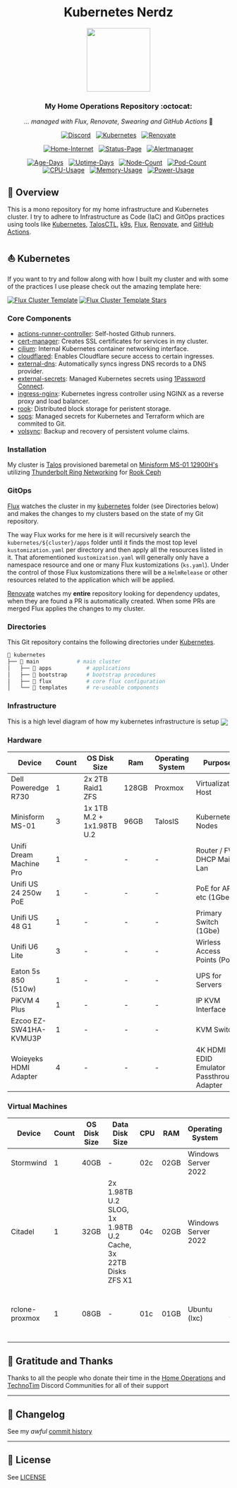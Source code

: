 <div align="center">

# Kubernetes Nerdz

<img src="https://raw.githubusercontent.com/gavinmcfall/home-ops/docs/src/assets/logo.png" align="center" width="144px" height="144px"/>

### My Home Operations Repository :octocat:

_... managed with Flux, Renovate, Swearing and GitHub Actions_ 🤖

</div>

<div align="center">

[![Discord](https://img.shields.io/discord/673534664354430999?style=for-the-badge&label&logo=discord&logoColor=white&color=blue)](https://discord.gg/home-operations)&nbsp;&nbsp;
[![Kubernetes](https://img.shields.io/endpoint?url=https%3A%2F%2Fkromgo.nerdz.cloud%2Fquery%3Fformat%3Dendpoint%26metric%3Dkubernetes_version&style=for-the-badge&logo=kubernetes&logoColor=white&color=blue&label=%20)](https://www.talos.dev/)&nbsp;&nbsp;
[![Renovate](https://img.shields.io/github/actions/workflow/status/gavinmcfall/home-ops/renovate.yaml?branch=main&label=&logo=renovatebot&style=for-the-badge&color=blue)](https://github.com/gavinmcfall/home-ops/actions/workflows/renovate.yaml)

</div>

<div align="center">

[![Home-Internet](https://img.shields.io/uptimerobot/status/m796131834-31972b9c59792f91867b7e32?color=brightgreeen&label=Home%20Internet&style=for-the-badge&logo=ubiquiti&logoColor=white)](https://status.nerdz.cloud)&nbsp;&nbsp;
[![Status-Page](https://img.shields.io/uptimerobot/status/m796131761-b1397cce0713b97ac72919e8?color=brightgreeen&label=Status%20Page&style=for-the-badge&logo=statuspage&logoColor=white)](https://status.nerdz.cloud)&nbsp;&nbsp;
[![Alertmanager](https://img.shields.io/uptimerobot/status/m796147470-2b0eda86fc73e344c858b2ac?color=brightgreeen&label=Alertmanager&style=for-the-badge&logo=prometheus&logoColor=white)](https://status.nerdz.cloud)

</div>

<div align="center">

[![Age-Days](https://img.shields.io/endpoint?url=https%3A%2F%2Fkromgo.nerdz.cloud%2Fquery%3Fformat%3Dendpoint%26metric%3Dcluster_age_days&style=flat-square&label=Age)](https://github.com/kashalls/kromgo/)&nbsp;&nbsp;
[![Uptime-Days](https://img.shields.io/endpoint?url=https%3A%2F%2Fkromgo.nerdz.cloud%2Fquery%3Fformat%3Dendpoint%26metric%3Dcluster_uptime_days&style=flat-square&label=Uptime)](https://github.com/kashalls/kromgo/)&nbsp;&nbsp;
[![Node-Count](https://img.shields.io/endpoint?url=https%3A%2F%2Fkromgo.nerdz.cloud%2Fquery%3Fformat%3Dendpoint%26metric%3Dcluster_node_count&style=flat-square&label=Nodes)](https://github.com/kashalls/kromgo/)&nbsp;&nbsp;
[![Pod-Count](https://img.shields.io/endpoint?url=https%3A%2F%2Fkromgo.nerdz.cloud%2Fquery%3Fformat%3Dendpoint%26metric%3Dcluster_pod_count&style=flat-square&label=Pods)](https://github.com/kashalls/kromgo/)&nbsp;&nbsp;
[![CPU-Usage](https://img.shields.io/endpoint?url=https%3A%2F%2Fkromgo.nerdz.cloud%2Fquery%3Fformat%3Dendpoint%26metric%3Dcluster_cpu_usage&style=flat-square&label=CPU)](https://github.com/kashalls/kromgo/)&nbsp;&nbsp;
[![Memory-Usage](https://img.shields.io/endpoint?url=https%3A%2F%2Fkromgo.nerdz.cloud%2Fquery%3Fformat%3Dendpoint%26metric%3Dcluster_memory_usage&style=flat-square&label=Memory)](https://github.com/kashalls/kromgo/)&nbsp;&nbsp;
[![Power-Usage](https://img.shields.io/endpoint?url=https%3A%2F%2Fkromgo.nerdz.cloud%2Fquery%3Fformat%3Dendpoint%26metric%3Dcluster_power_usage&style=flat-square&label=Power)](https://github.com/kashalls/kromgo/)

</div>

## 📖 Overview

This is a mono repository for my home infrastructure and Kubernetes cluster. I try to adhere to Infrastructure as Code (IaC) and GitOps practices using tools like [Kubernetes](https://kubernetes.io/), [TalosCTL](https://www.talos.dev/v1.7/learn-more/talosctl/), [k9s](https://k9scli.io/), [Flux](https://github.com/fluxcd/flux2), [Renovate](https://github.com/renovatebot/renovate), and [GitHub Actions](https://github.com/features/actions).

## ⛵ Kubernetes

If you want to try and follow along with how I built my cluster and with some of the practices I use please check out the amazing template here:

[![Flux Cluster Template](https://img.shields.io/badge/Cluster%20Template-1f6feb?style=for-the-badge)](https://github.com/onedr0p/cluster-template)
[![Flux Cluster Template Stars](https://img.shields.io/github/stars/onedr0p/cluster-template?style=for-the-badge&color=1f6feb)](https://github.com/onedr0p/cluster-template)

### Core Components

- [actions-runner-controller](https://github.com/actions/actions-runner-controller): Self-hosted Github runners.
- [cert-manager](https://github.com/cert-manager/cert-manager): Creates SSL certificates for services in my cluster.
- [cilium](https://github.com/cilium/cilium): Internal Kubernetes container networking interface.
- [cloudflared](https://github.com/cloudflare/cloudflared): Enables Cloudflare secure access to certain ingresses.
- [external-dns](https://github.com/kubernetes-sigs/external-dns): Automatically syncs ingress DNS records to a DNS provider.
- [external-secrets](https://github.com/external-secrets/external-secrets): Managed Kubernetes secrets using [1Password Connect](https://github.com/1Password/connect).
- [ingress-nginx](https://github.com/kubernetes/ingress-nginx): Kubernetes ingress controller using NGINX as a reverse proxy and load balancer.
- [rook](https://github.com/rook/rook): Distributed block storage for peristent storage.
- [sops](https://github.com/getsops/sops): Managed secrets for Kubernetes and Terraform which are commited to Git.
- [volsync](https://github.com/backube/volsync): Backup and recovery of persistent volume claims.

### Installation

My cluster is [Talos](https://www.talos.dev/) provisioned baremetal on [Minisform MS-01 12900H's](https://store.minisforum.com/products/minisforum-ms-01) utilizing [Thunderbolt Ring Networking](https://gist.github.com/gavinmcfall/ea6cb1233d3a300e9f44caf65a32d519) for [Rook Ceph](https://rook.io/)

### GitOps

[Flux](https://github.com/fluxcd/flux2) watches the cluster in my [kubernetes](./kubernetes/) folder (see Directories below) and makes the changes to my clusters based on the state of my Git repository.

The way Flux works for me here is it will recursively search the `kubernetes/${cluster}/apps` folder until it finds the most top level `kustomization.yaml` per directory and then apply all the resources listed in it. That aforementioned `kustomization.yaml` will generally only have a namespace resource and one or many Flux kustomizations (`ks.yaml`). Under the control of those Flux kustomizations there will be a `HelmRelease` or other resources related to the application which will be applied.

[Renovate](https://github.com/renovatebot/renovate) watches my **entire** repository looking for dependency updates, when they are found a PR is automatically created. When some PRs are merged Flux applies the changes to my cluster.

### Directories

This Git repository contains the following directories under [Kubernetes](./kubernetes/).

```sh
📁 kubernetes
├── 📁 main            # main cluster
│   ├── 📁 apps           # applications
│   ├── 📁 bootstrap      # bootstrap procedures
│   ├── 📁 flux           # core flux configuration
│   └── 📁 templates      # re-useable components
```

### Infrastructure

This is a high level diagram of how my kubernetes infrastructure is setup
<img src="https://raw.githubusercontent.com/gavinmcfall/home-ops/main/docs/src/assets/Nerdz_Infrastructure_v1.png" align="center"/>

### Hardware

| Device                  | Count | OS Disk Size              | Ram   | Operating System | Purpose                                   |
| ----------------------- | ----- | ------------------------- | ----- | ---------------- | ----------------------------------------- |
| Dell Poweredge R730     | 1     | 2x 2TB Raid1 ZFS          | 128GB | Proxmox          | Virtualization Host                       |
| Minisform MS-01         | 3     | 1x 1TB M.2 + 1x1.98TB U.2 | 96GB  | TalosIS          | Kubernetes Nodes                          |
| Unifi Dream Machine Pro | 1     | -                         | -     | -                | Router / FW DHCP Main Lan                 |
| Unifi US 24 250w PoE    | 1     | -                         | -     | -                | PoE for APs etc (1Gbe)                    |
| Unifi US 48 G1          | 1     | -                         | -     | -                | Primary Switch (1Gbe)                     |
| Unifi U6 Lite           | 3     | -                         | -     | -                | Wirless Access Points (PoE)               |
| Eaton 5s 850 (510w)     | 1     | -                         | -     | -                | UPS for Servers                           |
| PiKVM 4 Plus            | 1     | -                         | -     | -                | IP KVM Interface                          |
| Ezcoo EZ-SW41HA-KVMU3P  | 1     | -                         | -     | -                | KVM Switch                                |
| Woieyeks HDMI Adapter   | 4     | -                         | -     | -                | 4K HDMI EDID Emulator Passthrough Adapter |

### Virtual Machines

| Device         | Count | OS Disk Size | Data Disk Size                                                | CPU | RAM  | Operating System    | Purpose                              |
| -------------- | ----- | ------------ | ------------------------------------------------------------- | --- | ---- | ------------------- | ------------------------------------ |
| Stormwind      | 1     | 40GB         | -                                                             | 02c | 02GB | Windows Server 2022 | DNS / DHCP                           |
| Citadel        | 1     | 32GB         | 2x 1.98TB U.2 SLOG, 1x 1.98TB U.2 Cache, 3x 22TB Disks ZFS X1 | 04c | 02GB | Windows Server 2022 | TrueNas Scale                        |
| rclone-proxmox | 1     | 08GB         | -                                                             | 01c | 01GB | Ubuntu (lxc)        | Sync Proxmox backups to Backblaze B2 |

## 🤝 Gratitude and Thanks

Thanks to all the people who donate their time in the [Home Operations](https://discord.gg/home-operations) and [TechnoTim](https://l.technotim.live/discord) Discord Communities for all of their support

---

## 📜 Changelog

See my _awful_ [commit history](https://github.com/gavinmcfall/home-ops/commits/main)

---

## 🔏 License

See [LICENSE](./LICENSE)
